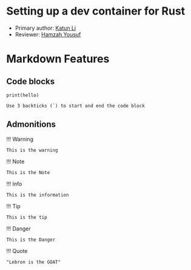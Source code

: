 # Setting up a dev container for Rust

* Primary author: [Katun Li](https://github.com/katunli)
* Reviewer: [Hamzah Yousuf](https://github.com/hamzahyous)

# Markdown Features


## Code blocks

```
print(hello)
```

```
Use 3 backticks (`) to start and end the code block
```

## Admonitions

!!! Warning

    This is the warning

!!! Note 

    This is the Note

!!! Info

    This is the information

!!! Tip

    This is the tip

!!! Danger

    This is the Danger

!!! Quote

    "Lebron is the GOAT"